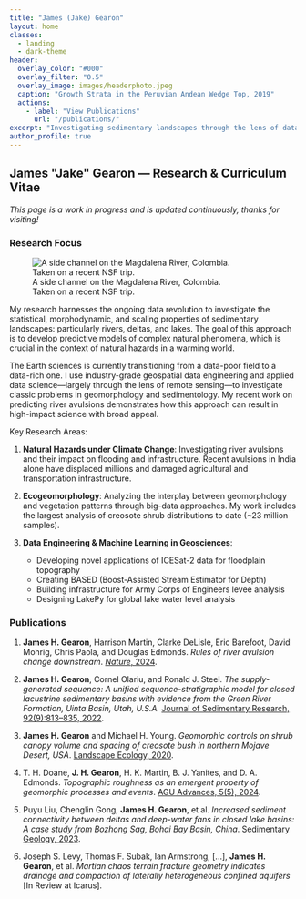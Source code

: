 ```yaml
---
title: "James (Jake) Gearon"
layout: home
classes:
  - landing
  - dark-theme
header:
  overlay_color: "#000"
  overlay_filter: "0.5"
  overlay_image: images/headerphoto.jpeg
  caption: "Growth Strata in the Peruvian Andean Wedge Top, 2019"
  actions:
    - label: "View Publications"
      url: "/publications/"
excerpt: "Investigating sedimentary landscapes through the lens of data science and remote sensing"
author_profile: true
---
```


## James "Jake" Gearon — Research & Curriculum Vitae

_This page is a work in progress and is updated continuously, thanks for visiting!_

### Research Focus

<figure class="align-right" style="width: 350px">
  <img src="images/homepagephoto.jpeg" alt="A side channel on the Magdalena River, Colombia. Taken on a recent NSF trip.">
  <figcaption>A side channel on the Magdalena River, Colombia. Taken on a recent NSF trip.</figcaption>
</figure>

My research harnesses the ongoing data revolution to investigate the statistical, morphodynamic, and scaling properties of sedimentary landscapes: particularly rivers, deltas, and lakes. The goal of this approach is to develop predictive models of complex natural phenomena, which is crucial in the context of natural hazards in a warming world.

The Earth sciences is currently transitioning from a data-poor field to a data-rich one. I use industry-grade geospatial data engineering and applied data science—largely through the lens of remote sensing—to investigate classic problems in geomorphology and sedimentology. My recent work on predicting river avulsions demonstrates how this approach can result in high-impact science with broad appeal.

Key Research Areas:

1. **Natural Hazards under Climate Change**: Investigating river avulsions and their impact on flooding and infrastructure. Recent avulsions in India alone have displaced millions and damaged agricultural and transportation infrastructure.

2. **Ecogeomorphology**: Analyzing the interplay between geomorphology and vegetation patterns through big-data approaches. My work includes the largest analysis of creosote shrub distributions to date (~23 million samples).

3. **Data Engineering & Machine Learning in Geosciences**: 
   - Developing novel applications of ICESat-2 data for floodplain topography
   - Creating BASED (Boost-Assisted Stream Estimator for Depth)
   - Building infrastructure for Army Corps of Engineers levee analysis
   - Designing LakePy for global lake water level analysis

### Publications

1. **James H. Gearon**, Harrison Martin, Clarke DeLisle, Eric Barefoot, David Mohrig, Chris Paola, and Douglas Edmonds. *Rules of river avulsion change downstream*. [_Nature_, 2024](https://doi.org/10.1038/s41586-024-07964-2).

2. **James H. Gearon**, Cornel Olariu, and Ronald J. Steel. *The supply-generated sequence: A unified sequence-stratigraphic model for closed lacustrine sedimentary basins with evidence from the Green River Formation, Uinta Basin, Utah, U.S.A.* [Journal of Sedimentary Research, 92(9):813–835, 2022](https://doi.org/10.2110/jsr.2022.043).

3. **James H. Gearon** and Michael H. Young. *Geomorphic controls on shrub canopy volume and spacing of creosote bush in northern Mojave Desert, USA*. [Landscape Ecology, 2020](https://doi.org/10.1007/s10980-020-01149-8).

4. T. H. Doane, **J. H. Gearon**, H. K. Martin, B. J. Yanites, and D. A. Edmonds. *Topographic roughness as an emergent property of geomorphic processes and events*. [AGU Advances, 5(5), 2024](https://doi.org/10.1029/2023AV000921).

5. Puyu Liu, Chenglin Gong, **James H. Gearon**, et al. *Increased sediment connectivity between deltas and deep-water fans in closed lake basins: A case study from Bozhong Sag, Bohai Bay Basin, China*. [Sedimentary Geology, 2023](https://doi.org/10.1016/j.sedgeo.2023.106561).

6. Joseph S. Levy, Thomas F. Subak, Ian Armstrong, [...], **James H. Gearon**, et al. *Martian chaos terrain fracture geometry indicates drainage and compaction of laterally heterogeneous confined aquifers* [In Review at Icarus].
